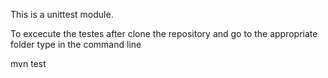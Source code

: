 This is a unittest module.

 To excecute the testes after clone the repository and go to the appropriate folder
 type in the command line 

 mvn test
